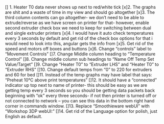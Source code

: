 
[] 1. Heater T0 data never shows up next to red/white tick
[x]2. The graphs are shit and a waste of time in my view and should go altogether
[x]3. The third column contents can go altogether- we don’t need to be able to extrude/reverse as we have screen on printer for that- however, enable second extruder check box we need to keep for switching between dual and single extruder printers
[x]4. I would have it auto check temperatures every 3 seconds by default and get rid of the check box options for that
	i would need to look into this, angular gets the info from 
[x]5. Get rid of the speed and motors off boxes and buttons
[x]6. Change “controls” label to “Movement Controls”
[]7. Change Middle column heading to “Temperature Control”
[]8. Change middle column sub headings to “Name Off Temp Set Value/Target”
[]9. Change “Heater T0” to “Extruder LHS” and “Heater T0” to “Extruder RHS”
[]10. Change default temps from “0” to 220 for extruders and 60 for bed
[]11. Instead of the temp graphs may have label that says: “Preheat 10°C above print temperatures”
[]12. It should have a “connected” indicator up top next to name of printer- this should be easy as we are getting temp every 3 seconds so you should be getting data packets back beginning with “ok” every three seconds- if not then printer is turned off or not connected to network – you can see this data in the bottom right hand corner in commands window.
[]13. Replace “Smoothieware webUI” with “Workshop 3DP webUI:”
[]14. Get rid of the Language option for polish, just English as default.